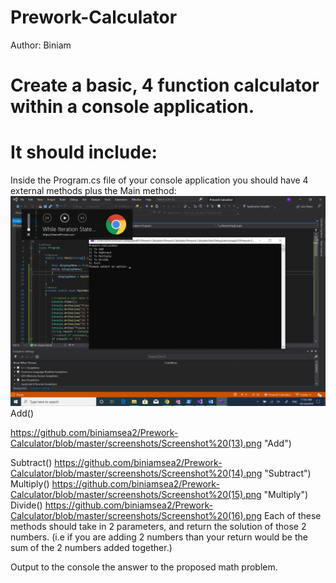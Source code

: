 # Prework-Calculator
Author: Biniam

# Create a basic, 4 function calculator within a console application.

# It should include:
Inside the Program.cs file of your console application you should have 4 external methods plus the Main method:
![alt text](https://github.com/biniamsea2/Prework-Calculator/blob/master/screenshots/Screenshot%20(12).png "Menu")
Add()

https://github.com/biniamsea2/Prework-Calculator/blob/master/screenshots/Screenshot%20(13).png "Add")

Subtract()
https://github.com/biniamsea2/Prework-Calculator/blob/master/screenshots/Screenshot%20(14).png "Subtract")
Multiply()
https://github.com/biniamsea2/Prework-Calculator/blob/master/screenshots/Screenshot%20(15).png "Multiply")
Divide()
https://github.com/biniamsea2/Prework-Calculator/blob/master/screenshots/Screenshot%20(16).png
Each of these methods should take in 2 parameters, and return the solution of those 2 numbers. (i.e if you are adding 2 numbers than your return would be the sum of the 2 numbers added together.)

Output to the console the answer to the proposed math problem.
